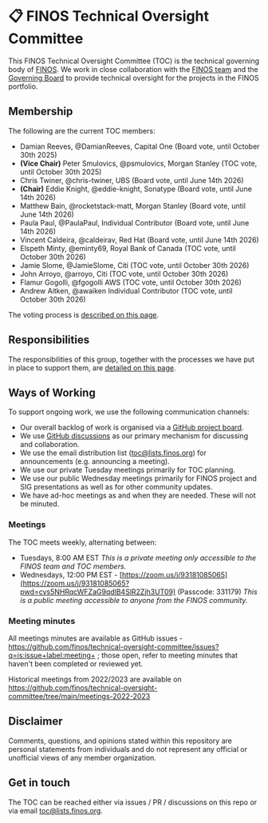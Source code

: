# 📋  FINOS Technical Oversight Committee

This FINOS Technical Oversight Committee (TOC) is the technical governing body of [FINOS](https://www.finos.org/). We work in close collaboration with the [FINOS team](https://www.finos.org/team) and the [Governing Board](https://www.finos.org/governing-board) to provide technical oversight for the projects in the FINOS portfolio.

## Membership 

The following are the current TOC members:
 - Damian Reeves, @DamianReeves, Capital One (Board vote, until October 30th 2025)
 - **(Vice Chair)** Peter Smulovics, @psmulovics, Morgan Stanley (TOC vote, until October 30th 2025)
 - Chris Twiner, @chris-twiner, UBS (Board vote, until June 14th 2026)
 - **(Chair)** Eddie Knight, @eddie-knight, Sonatype (Board vote, until June 14th 2026)
 - Matthew Bain, @rocketstack-matt, Morgan Stanley (Board vote, until June 14th 2026)
 - Paula Paul, @PaulaPaul, Individual Contributor (Board vote, until June 14th 2026)
 - Vincent Caldeira, @caldeirav, Red Hat (Board vote, until June 14th 2026)
 - Elspeth Minty, @eminty69, Royal Bank of Canada (TOC vote, until October 30th 2026)
 - Jamie Slome, @JamieSlome, Citi (TOC vote, until October 30th 2026)
 - John Arroyo, @arroyo, Citi (TOC vote, until October 30th 2026)
 - Flamur Gogolli, @fgogolli AWS (TOC vote, until October 30th 2026)
 - Andrew Aitken, @awaiken Individual Contributor (TOC vote, until October 30th 2026)
 
The voting process is [described on this page](elections.md).

## Responsibilities

The responsibilities of this group, together with the processes we have put in place to support them, are [detailed on this page](operations.md).

## Ways of Working

To support ongoing work, we use the following communication channels:

 - Our overall backlog of work is organised via a [GitHub project board](https://github.com/orgs/finos/projects/39).
 - We use [GitHub discussions](https://github.com/finos/technical-oversight-committee/discussions) as our primary mechanism for discussing and collaboration.
 - We use the email distribution list (toc@lists.finos.org) for announcements (e.g. announcing a meeting).
 - We use our private Tuesday meetings primarily for TOC planning.
 - We use our public Wednesday meetings primarily for FINOS project and SIG presentations as well as for other community updates.
 - We have ad-hoc meetings as and when they are needed. These will not be minuted.

### Meetings
The TOC meets weekly, alternating between:
- Tuesdays, 8:00 AM EST  *This is a private meeting only accessible to the FINOS team and TOC members.*
- Wednesdays, 12:00 PM EST - [https://zoom.us/j/93181085065](https://zoom.us/j/93181085065?pwd=cys5NHRqcWFZaG9qdlB4SlR2Zjh3UT09) (Passcode: 331179) *This is a public meeting accessible to anyone from the FINOS community.*

### Meeting minutes
All meetings minutes are available as GitHub issues - https://github.com/finos/technical-oversight-committee/issues?q=is:issue+label:meeting+ ; those open, refer to meeting minutes that haven't been completed or reviewed yet.

Historical meetings from 2022/2023 are available on https://github.com/finos/technical-oversight-committee/tree/main/meetings-2022-2023

## Disclaimer

Comments, questions, and opinions stated within this repository are personal statements from individuals and do not represent any official or unofficial views of any member organization.

## Get in touch

The TOC can be reached either via issues / PR / discussions on this repo or via email toc@lists.finos.org.
